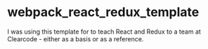 # webpack_react_redux_template

I was using this template for to teach React and Redux to a team at Clearcode - either as a basis or as a reference.
